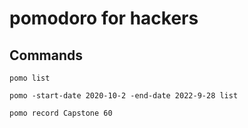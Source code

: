 # pomodoro for hackers

## Commands

`pomo list`

`pomo -start-date 2020-10-2 -end-date 2022-9-28 list`

`pomo record Capstone 60`
